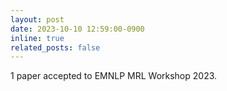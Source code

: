 ```yaml
---
layout: post
date: 2023-10-10 12:59:00-0900
inline: true
related_posts: false
---
```


1 paper accepted to EMNLP MRL Workshop 2023.
